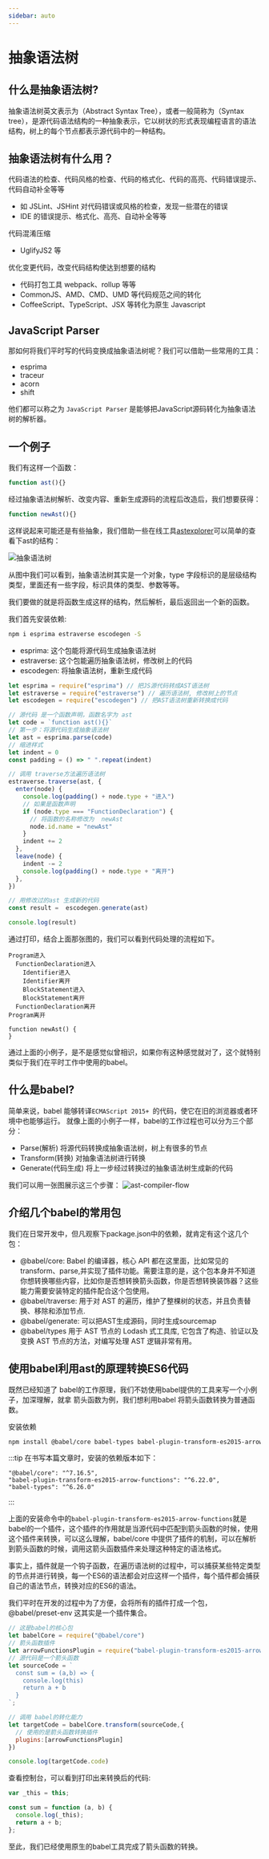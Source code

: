 ```yaml
---
sidebar: auto
---
```


# 抽象语法树

## 什么是抽象语法树?

抽象语法树英文表示为（Abstract Syntax Tree），或者一般简称为（Syntax tree），是源代码语法结构的一种抽象表示，它以树状的形式表现编程语言的语法结构，树上的每个节点都表示源代码中的一种结构。

## 抽象语法树有什么用？
代码语法的检查、代码风格的检查、代码的格式化、代码的高亮、代码错误提示、代码自动补全等等
- 如 JSLint、JSHint 对代码错误或风格的检查，发现一些潜在的错误
- IDE 的错误提示、格式化、高亮、自动补全等等

代码混淆压缩
- UglifyJS2 等
  
优化变更代码，改变代码结构使达到想要的结构
- 代码打包工具 webpack、rollup 等等
- CommonJS、AMD、CMD、UMD 等代码规范之间的转化
- CoffeeScript、TypeScript、JSX 等转化为原生 Javascript

## JavaScript Parser
那如何将我们平时写的代码变换成抽象语法树呢？我们可以借助一些常用的工具：
- esprima
- traceur
- acorn
- shift

他们都可以称之为 `JavaScript Parser` 是能够把JavaScript源码转化为抽象语法树的解析器。

## 一个例子

我们有这样一个函数： 
```js
function ast(){}
```
经过抽象语法树解析、改变内容、重新生成源码的流程后改造后，我们想要获得：

```js
function newAst(){}
```

这样说起来可能还是有些抽象，我们借助一些在线工具[astexplorer](https://astexplorer.net/)可以简单的查看下ast的结构：

![抽象语法树](../images/webpack/03.png)

从图中我们可以看到，抽象语法树其实是一个对象，type 字段标识的是层级结构类型，里面还有一些字段，标识具体的类型、参数等等。

我们要做的就是将函数生成这样的结构，然后解析，最后返回出一个新的函数。

我们首先安装依赖: 

```bash
npm i esprima estraverse escodegen -S
```
- esprima: 这个包能将源代码生成抽象语法树
- estraverse: 这个包能遍历抽象语法树，修改树上的代码
- escodegen: 将抽象语法树，重新生成代码


```js
let esprima = require("esprima") // 把JS源代码转成AST语法树
let estraverse = require("estraverse") // 遍历语法树, 修改树上的节点
let escodegen = require("escodegen") // 把AST语法树重新转换成代码

// 源代码 是一个函数声明，函数名字为 ast
let code = `function ast(){}`
// 第一步：将源代码生成抽象语法树
let ast = esprima.parse(code)
// 缩进样式
let indent = 0
const padding = () => " ".repeat(indent)

// 调用 traverse方法遍历语法树
estraverse.traverse(ast, {
  enter(node) {
    console.log(padding() + node.type + "进入")
    // 如果是函数声明
    if (node.type === "FunctionDeclaration") {
      // 将函数的名称修改为  newAst
      node.id.name = "newAst"
    }
    indent += 2
  },
  leave(node) {
    indent -= 2
    console.log(padding() + node.type + "离开")
  },
})

// 用修改过的ast 生成新的代码
const result =  escodegen.generate(ast)

console.log(result)
```

通过打印，结合上面那张图的，我们可以看到代码处理的流程如下。
```
Program进入
  FunctionDeclaration进入
    Identifier进入
    Identifier离开
    BlockStatement进入
    BlockStatement离开
  FunctionDeclaration离开
Program离开

function newAst() {
}
```

通过上面的小例子，是不是感觉似曾相识，如果你有这种感觉就对了，这个就特别类似于我们在平时工作中使用的babel。

## 什么是babel?

简单来说，babel 能够转译`ECMAScript 2015+ `的代码，使它在旧的浏览器或者环境中也能够运行。
就像上面的小例子一样，babel的工作过程也可以分为三个部分：

- Parse(解析) 将源代码转换成抽象语法树，树上有很多的节点
- Transform(转换) 对抽象语法树进行转换
- Generate(代码生成) 将上一步经过转换过的抽象语法树生成新的代码

我们可以用一张图展示这三个步骤：
![ast-compiler-flow](./../images/webpack/ast-compiler-flow.jpeg)

## 介绍几个babel的常用包

我们在日常开发中，但凡观察下package.json中的依赖，就肯定有这个这几个包：

- @babel/core: Babel 的编译器，核心 API 都在这里面，比如常见的 transform、parse,并实现了插件功能。需要注意的是，这个包本身并不知道你想转换哪些内容，比如你是否想转换箭头函数，你是否想转换装饰器？这些能力需要安装特定的插件配合这个包使用。
- @babel/traverse: 用于对 AST 的遍历，维护了整棵树的状态，并且负责替换、移除和添加节点.
- @babel/generate: 可以把AST生成源码，同时生成sourcemap
- @babel/types 用于 AST 节点的 Lodash 式工具库, 它包含了构造、验证以及变换 AST 节点的方法，对编写处理 AST 逻辑非常有用。

## 使用babel利用ast的原理转换ES6代码

既然已经知道了 babel的工作原理，我们不妨使用babel提供的工具来写一个小例子，加深理解，就拿 箭头函数为例，我们想利用babel 将箭头函数转换为普通函数。

安装依赖
```bash
npm install @babel/core babel-types babel-plugin-transform-es2015-arrow-functions -D
```

:::tip
在书写本篇文章时，安装的依赖版本如下：
```
"@babel/core": "^7.16.5",
"babel-plugin-transform-es2015-arrow-functions": "^6.22.0",
"babel-types": "^6.26.0"
```
:::

上面的安装命令中的`babel-plugin-transform-es2015-arrow-functions`就是babel的一个插件，这个插件的作用就是当源代码中匹配到箭头函数的时候，使用这个插件来转换，可以这么理解，babel/core 中提供了插件的机制，可以在解析到箭头函数的时候，调用这箭头函数插件来处理这种特定的语法格式。

事实上，插件就是一个钩子函数，在遍历语法树的过程中，可以捕获某些特定类型的节点并进行转换，每一个ES6的语法都会对应这样一个插件，每个插件都会捕获自己的语法节点，转换对应的ES6的语法。

我们平时在开发的过程中为了方便，会将所有的插件打成一个包，@babel/preset-env 这其实是一个插件集合。


```js
// 这是babel的核心包
let babelCore = require("@babel/core")
// 箭头函数插件
let arrowFunctionsPlugin = require("babel-plugin-transform-es2015-arrow-functions") 
// 源代码是一个箭头函数
let sourceCode = `
  const sum = (a,b) => {
    console.log(this)
    return a + b
  }
`;

// 调用 babel的转化能力
let targetCode = babelCore.transform(sourceCode,{
  // 使用的是箭头函数转换插件
  plugins:[arrowFunctionsPlugin]
})

console.log(targetCode.code)
```
查看控制台，可以看到打印出来转换后的代码:

```js
var _this = this;

const sum = function (a, b) {
  console.log(_this);
  return a + b;
};
```
至此，我们已经使用原生的babel工具完成了箭头函数的转换。







